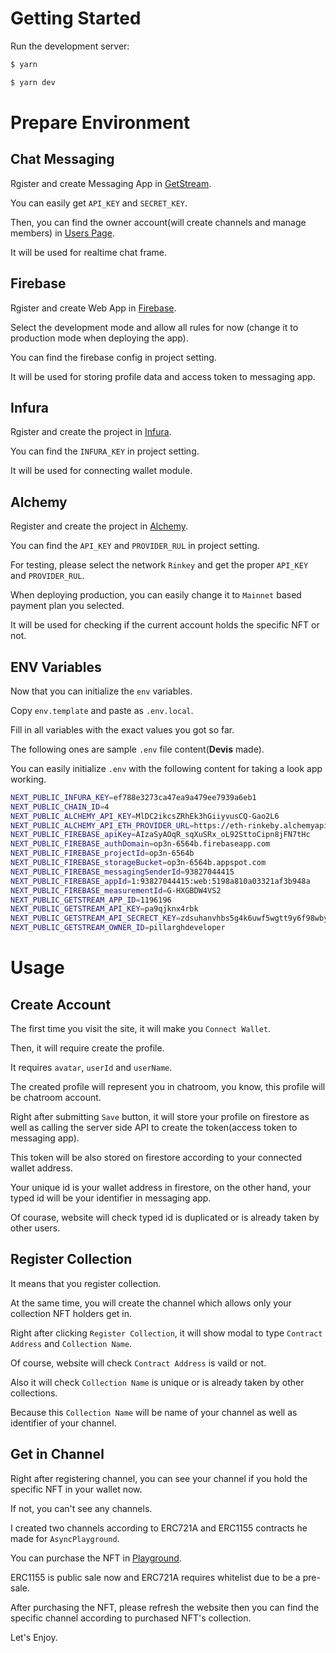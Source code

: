 # Getting Started

Run the development server:

```bash
$ yarn

$ yarn dev
```

# Prepare Environment

## Chat Messaging

Rgister and create Messaging App in [GetStream](https://getstream.io).

You can easily get `API_KEY` and `SECRET_KEY`.

Then, you can find the owner account(will create channels and manage members) in [Users Page](https://dashboard.getstream.io/app/1194471/chat/explorer?path=users).

It will be used for realtime chat frame.

## Firebase

Rgister and create Web App in [Firebase](https://console.firebase.google.com/).

Select the development mode and allow all rules for now (change it to production mode when deploying the app).

You can find the firebase config in project setting.

It will be used for storing profile data and access token to messaging app.

## Infura

Rgister and create the project in [Infura](https://infura.io/).

You can find the `INFURA_KEY` in project setting.

It will be used for connecting wallet module.

## Alchemy

Register and create the project in [Alchemy](https://alchemy.com/).

You can find the `API_KEY` and `PROVIDER_RUL` in project setting.

For testing, please select the network `Rinkey` and get the proper `API_KEY` and `PROVIDER_RUL`.

When deploying production, you can easily change it to `Mainnet` based payment plan you selected.

It will be used for checking if the current account holds the specific NFT or not.

## ENV Variables

Now that you can initialize the `env` variables.

Copy `env.template` and paste as `.env.local`.

Fill in all variables with the exact values you got so far.

The following ones are sample `.env` file content(**Devis** made).

You can easily initialize `.env` with the following content for taking a look app working.

```bash
NEXT_PUBLIC_INFURA_KEY=ef788e3273ca47ea9a479ee7939a6eb1
NEXT_PUBLIC_CHAIN_ID=4
NEXT_PUBLIC_ALCHEMY_API_KEY=MlDC2ikcsZRhEk3hGiiyvusCQ-Gao2L6
NEXT_PUBLIC_ALCHEMY_API_ETH_PROVIDER_URL=https://eth-rinkeby.alchemyapi.io/v2
NEXT_PUBLIC_FIREBASE_apiKey=AIzaSyAOqR_sqXuSRx_oL92SttoCipn8jFN7tHc
NEXT_PUBLIC_FIREBASE_authDomain=op3n-6564b.firebaseapp.com
NEXT_PUBLIC_FIREBASE_projectId=op3n-6564b
NEXT_PUBLIC_FIREBASE_storageBucket=op3n-6564b.appspot.com
NEXT_PUBLIC_FIREBASE_messagingSenderId=93827044415
NEXT_PUBLIC_FIREBASE_appId=1:93827044415:web:5198a810a03321af3b948a
NEXT_PUBLIC_FIREBASE_measurementId=G-HXGBDW4VS2
NEXT_PUBLIC_GETSTREAM_APP_ID=1196196
NEXT_PUBLIC_GETSTREAM_API_KEY=pa9qjknx4rbk
NEXT_PUBLIC_GETSTREAM_API_SECRECT_KEY=zdsuhanvhbs5g4k6uwf5wgtt9y6f98wbyu4hgsbd4jrab94mqc334ajqzyez98um
NEXT_PUBLIC_GETSTREAM_OWNER_ID=pillarghdeveloper
```

# Usage

## Create Account

The first time you visit the site, it will make you `Connect Wallet`.

Then, it will require create the profile.

It requires `avatar`, `userId` and `userName`.

The created profile will represent you in chatroom, you know, this profile will be chatroom account.

Right after submitting `Save` button, it will store your profile on firestore as well as calling the server side API to create the token(access token to messaging app).

This token will be also stored on firestore according to your connected wallet address.

Your unique id is your wallet address in firestore, on the other hand, your typed id will be your identifier in messaging app.

Of courase, website will check typed id is duplicated or is already taken by other users.

## Register Collection

It means that you register collection.

At the same time, you will create the channel which allows only your collection NFT holders get in.

Right after clicking `Register Collection`, it will show modal to type `Contract Address` and `Collection Name`.

Of course, website will check `Contract Address` is vaild or not.

Also it will check `Collection Name` is unique or is already taken by other collections.

Because this `Collection Name` will be name of your channel as well as identifier of your channel.

## Get in Channel

Right after registering channel, you can see your channel if you hold the specific NFT in your wallet now.

If not, you can't see any channels.

I  created two channels according to ERC721A and ERC1155 contracts he made for `AsyncPlayground`.

You can purchase the NFT in [Playground](https://asyncplayground.vercel.app/).

ERC1155 is public sale now and ERC721A requires whitelist due to be a pre-sale.

After purchasing the NFT, please refresh the website then you can find the specific channel according to purchased NFT's collection.

Let's Enjoy.
